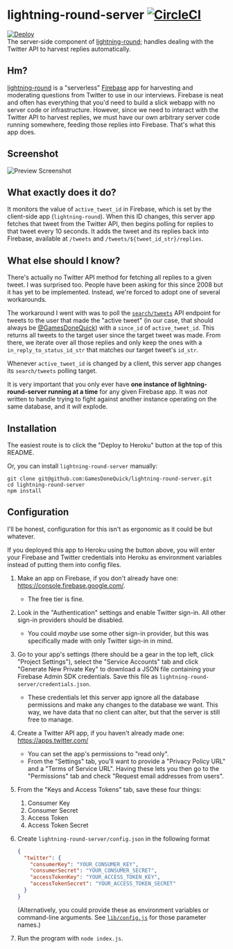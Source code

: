 # lightning-round-server [![CircleCI](https://circleci.com/gh/GamesDoneQuick/lightning-round-server.svg?style=svg)](https://circleci.com/gh/GamesDoneQuick/lightning-round-server)
[![Deploy](https://www.herokucdn.com/deploy/button.svg)](https://heroku.com/deploy)  
The server-side component of [lightning-round](https://github.com/GamesDoneQuick/lightning-round); handles dealing with the Twitter API to harvest replies automatically.  

## Hm?
[lightning-round](https://github.com/GamesDoneQuick/lightning-round) is a "serverless" [Firebase](https://www.firebase.com/) app for harvesting and moderating questions from Twitter to use in our interviews. Firebase is neat and often has everything that you'd need to build a slick webapp with no server code or infrastructure. However, since we need to interact with the Twitter API to harvest replies, we must have our own arbitrary server code running somewhere, feeding those replies into Firebase. That's what this app does.

## Screenshot
![Preview Screenshot](https://i.imgur.com/c2sOgmT.png)

## What exactly does it do?
It monitors the value of `active_tweet_id` in Firebase, which is set by the client-side app (`lightning-round`). When this ID changes, this server app fetches that tweet from the Twitter API, then begins polling for replies to that tweet every 10 seconds. It adds the tweet and its replies back into Firebase, available at `/tweets` and `/tweets/${tweet_id_str}/replies`.

## What else should I know?
There's actually no Twitter API method for fetching all replies to a given tweet. I was surprised too. People have been asking for this since 2008 but it has yet to be implemented. Instead, we're forced to adopt one of several workarounds.

The workaround I went with was to poll the [`search/tweets`](https://dev.twitter.com/rest/reference/get/search/tweets) API endpoint for tweets to the user that made the "active tweet" (in our case, that should always be [@GamesDoneQuick](https://twitter.com/gamesdonequick)) with a `since_id` of `active_tweet_id`. This returns all tweets to the target user since the target tweet was made. From there, we iterate over all those replies and only keep the ones with a `in_reply_to_status_id_str` that matches our target tweet's `id_str`.

Whenever `active_tweet_id` is changed by a client, this server app changes its `search/tweets` polling target.

It is very important that you only ever have **one instance of lightning-round-server running at a time** for any given
Firebase app. It was _not_ written to handle trying to fight against another instance operating on the same database, and
it _will_ explode.

## Installation
The easiest route is to click the "Deploy to Heroku" button at the top of this README.

Or, you can install `lightning-round-server` manually:
```
git clone git@github.com:GamesDoneQuick/lightning-round-server.git
cd lightning-round-server
npm install
```

## Configuration
I'll be honest, configuration for this isn't as ergonomic as it could be but whatever.

If you deployed this app to Heroku using the button above, you will enter your Firebase and Twitter
credentials into Heroku as environment variables instead of putting them into config files.

1. Make an app on Firebase, if you don't already have one: https://console.firebase.google.com/. 
	- The free tier is fine.
2. Look in the "Authentication" settings and enable Twitter sign-in. All other sign-in providers should be disabled.
	- You could _maybe_ use some other sign-in provider, but this was specifically made with only Twitter sign-in in mind.
2. Go to your app's settings (there should be a gear in the top left, click "Project Settings"), select the "Service Accounts" tab and click "Generate New Private Key" to download a JSON file containing your Firebase Admin SDK credentials. Save this file as `lightning-round-server/credentials.json`.
	- These credentials let this server app ignore all the database permissions and make any changes to the database we want. This way, we have data that no client can alter, but that the server is still free to manage.
3. Create a Twitter API app, if you haven't already made one: https://apps.twitter.com/
	- You can set the app's permissions to "read only".
	- From the "Settings" tab, you'll want to provide a "Privacy Policy URL" and a "Terms of Service URL". Having these lets you then go to the "Permissions" tab and check "Request email addresses from users".
4. From the "Keys and Access Tokens" tab, save these four things:
	1. Consumer Key
	2. Consumer Secret
	3. Access Token
	4. Access Token Secret
5. Create `lightning-round-server/config.json` in the following format

    ```json
    {
      "twitter": {
        "consumerKey": "YOUR_CONSUMER_KEY",
        "consumerSecret": "YOUR_CONSUMER_SECRET",
        "accessTokenKey": "YOUR_ACCESS_TOKEN_KEY",
        "accessTokenSecret": "YOUR_ACCESS_TOKEN_SECRET"
      }
    }
    ```
	(Alternatively, you could provide these as environment variables or command-line arguments. See [`lib/config.js`](https://github.com/GamesDoneQuick/lightning-round-server/blob/master/lib/config.js) for those parameter names.)
7. Run the program with `node index.js`.
